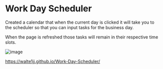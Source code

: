 # Work Day Scheduler

Created a calendar that when the current day is clicked it will take you to the scheduler so that you can input tasks for the business day.

When the page is refreshed those tasks will remain in their respective time slots.

![image](https://user-images.githubusercontent.com/97206527/161604732-f911efde-5ec2-4474-824f-701ec8baab3f.png)

https://walte1jj.github.io/Work-Day-Scheduler/
